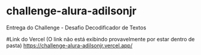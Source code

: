 # challenge-alura-adilsonjr
Entrega do Challenge - Desafio Decodificador de Textos

#Link do Vercel  (O link não está exibindo provavelmente por estar dentro de pasta)
https://challenge-alura-adilsonjr.vercel.app/
